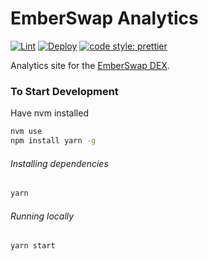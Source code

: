 # EmberSwap Analytics 

[![Lint](https://github.com/emberswap/emberswap-analytics/workflows/Lint/badge.svg)](https://github.com/emberswap/emberswap-analytics/actions?query=workflow%3ALint)
[![Deploy](https://github.com/emberswap/emberswap-analytics/workflows/Deploy/badge.svg)](https://github.com/emberswap/emberswap-analytics/actions?query=workflow%3ADeploy)
[![code style: prettier](https://img.shields.io/badge/code_style-prettier-ff69b4.svg?style=flat-square)](https://github.com/prettier/prettier)

Analytics site for the [EmberSwap DEX](https://emberswap.com).

### To Start Development
Have nvm installed 
```bash
nvm use
npm install yarn -g
```
###### Installing dependencies
```bash
yarn
```

###### Running locally
```bash
yarn start
```
